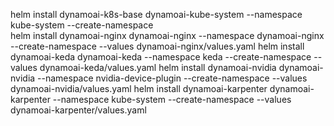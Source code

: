 helm install dynamoai-k8s-base dynamoai-kube-system --namespace kube-system --create-namespace      
helm install dynamoai-nginx dynamoai-nginx --namespace dynamoai-nginx --create-namespace --values dynamoai-nginx/values.yaml
helm install dynamoai-keda dynamoai-keda --namespace keda --create-namespace --values dynamoai-keda/values.yaml
helm install dynamoai-nvidia dynamoai-nvidia --namespace nvidia-device-plugin --create-namespace --values dynamoai-nvidia/values.yaml
helm install dynamoai-karpenter dynamoai-karpenter --namespace kube-system --create-namespace --values dynamoai-karpenter/values.yaml
